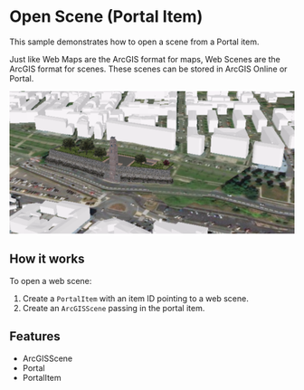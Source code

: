<h1>Open Scene (Portal Item)</h1>

<p>This sample demonstrates how to open a scene from a Portal item.</p>

<p>Just like Web Maps are the ArcGIS format for maps, Web Scenes are the ArcGIS format for scenes. These scenes can 
be stored in ArcGIS Online or Portal.</p>

<p><img src="OpenScenePortalItem.png"/></p>

<h2>How it works</h2>

<p>To open a web scene:</p>

<ol>
<li>Create a <code>PortalItem</code> with an item ID pointing to a web scene.</li>
<li>Create an <code>ArcGISScene</code> passing in the portal item.</li>
</ol>

<h2>Features</h2>

<ul>
<li>ArcGISScene</li>
<li>Portal</li>
<li>PortalItem</li>
</ul>

